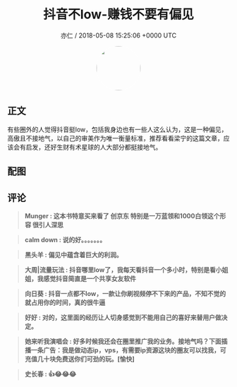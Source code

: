 <h1 align="center">抖音不low-赚钱不要有偏见</h1>
<p align="center">
    <a>亦仁 / 2018-05-08 15:25:06 &#43;0000 UTC</a>
</p>

<div align="center">
    <img src="https://images.zsxq.com/Fn3NQqCN8nuGF86yZPXSbEsl0mb3?e=1590940799&amp;token=kIxbL07-8jAj8w1n4s9zv64FuZZNEATmlU_Vm6zD:pfbNc8W3hS0oYG_hyXXh_rHMHuc=" width="100" height="100" style="border:1px solid;border-radius:50%; color:#ffffff"/>
</div>

## 正文

<div>
  

有些圈外的人觉得抖音挺low，包括我身边也有一些人这么认为，这是一种偏见，高傲且不接地气，以自己的审美作为唯一衡量标准，推荐看看梁宁的这篇文章，应该会有启发，还好生财有术星球的人大部分都挺接地气。



</div>

## 配图
<div class="image" align="center">

</div>

## 评论

<div align="left">
<div>

<blockquote >
<span> <strong>Munger : 这本书特意买来看了 创京东 特别是一万蓝领和1000白领这个形容 很引人深思 </strong></span>
</blockquote>

<blockquote >
<span> <strong>calm down : 说的好。。。。。。。 </strong></span>
</blockquote>

<blockquote >
<span> <strong>黑头羊 : 偏见中蕴含着巨大的利润。 </strong></span>
</blockquote>

<blockquote >
<span> <strong>大周|流量玩法 : 抖音哪里low了，我每天看抖音一个多小时，特别是看小姐姐，我感觉抖音简直是一个共享女友软件 </strong></span>
</blockquote>

<blockquote >
<span> <strong>向日葵 : 抖音一点都不low，一款让你刷视频停不下来的产品，不知不觉的就占用你的时间，真的很牛逼 </strong></span>
</blockquote>

<blockquote >
<span> <strong>好好 : 对的，这里面的经历让人切身感觉到不能用自己的喜好来替用户做决定。 </strong></span>
</blockquote>

<blockquote >
<span> <strong>她来听我演唱会 : 好多时候我还会在圈里推广我的业务。接地气吗？下面插播一条广告：我是做动态ip，vps，有需要ip资源这块的圈友可以找我，可充值几十块免费送你们可劲的玩。[愉快] </strong></span>
</blockquote>

<blockquote >
<span> <strong>史长春 : 👍😂😂😂 </strong></span>
</blockquote>

</div>
</div>